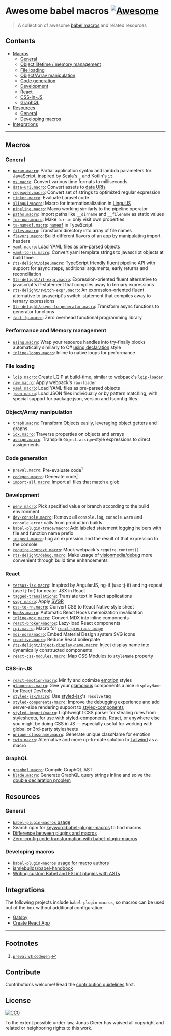 # Awesome babel macros [![Awesome](https://awesome.re/badge.svg)](https://awesome.re)

> A collection of awesome [babel macros](https://github.com/kentcdodds/babel-plugin-macros) and related resources

## Contents

- [Macros](#macros)
  - [General](#general)
  - [Object lifetime / memory management](#object-lifetime--memory-management)
  - [File loading](#file-loading)
  - [Object/Array manipulation](#objectarray-manipulation)
  - [Code generation](#code-generation)
  - [Development](#development)
  - [React](#react)
  - [CSS-in-JS](#css-in-js)
  - [GraphQL](#graphql)
- [Resources](#resources)
  - [General](#general-1)
  - [Developing macros](#developing-macros)
- [Integrations](#integrations)

---

## Macros

### General

- [`param.macro`](https://github.com/citycide/param.macro): Partial application syntax and lambda parameters for JavaScript, inspired by Scala's `_` and Kotlin's `it`
- [`ms.macro`](https://github.com/knpwrs/ms.macro): Convert various time formats to milliseconds
- [`data-uri.macro`](https://github.com/Andarist/data-uri.macro): Convert assets to [data URIs](https://developer.mozilla.org/en-US/docs/Web/HTTP/Basics_of_HTTP/Data_URIs)
- [`regexgen.macro`](https://github.com/Andarist/regexgen.macro): Convert set of strings to optimized regular expression
- [`tinker.macro`](https://github.com/bradlc/tinker.macro): Evaluate Laravel code
- [`@lingui/macro`](https://lingui.js.org/ref/macro.html): Macro for internationalization in [LinguiJS](https://github.com/lingui/js-lingui/)
- [`pipeline.macro`](https://github.com/Andarist/pipeline.macro): Macro working similarly to the pipeline operator
- [`paths.macro`](https://github.com/storybookjs/paths.macro): Import paths like `__dirname` and `__filename` as static values
- [`for-own.macro`](https://github.com/nicolo-ribaudo/for-own.macro): Make `for-in` only visit own properties
- [`ts-nameof.macro`](https://github.com/dsherret/ts-nameof/tree/master/packages/ts-nameof.macro): [`nameof`](https://msdn.microsoft.com/en-us/library/dn986596.aspx) in TypeScript
- [`files.macro`](https://github.com/ridermansb/files.macro): Transform directory into array of file names
- [`flavors.macro`](https://github.com/gnithin/flavors.macro): Build different flavors of an app by manipulating import headers
- [`yaml.macro`](https://github.com/eemeli/yaml.macro): Load YAML files as pre-parsed objects
- [`yaml-to-js.macro`](https://github.com/lorefnon/yaml-to-js.macro): Convert yaml template strings to javascript objects at build time
- [`@ts-delight/pipe.macro`](https://github.com/ts-delight/pipe.macro): TypeScript friendly fluent pipeline API with support for async steps, additional arguments, early returns and reconciliation
- [`@ts-delight/if-expr.macro`](https://github.com/ts-delight/if-expr.macro): Expression-oriented fluent alternative to javascript's if-statement that compiles away to ternary expressions
- [`@ts-delight/switch-expr.macro`](https://github.com/ts-delight/switch-expr.macro): An expression-oriented fluent alternative to javascript's switch-statement that compiles away to ternary expressions
- [`@ts-delight/async-to-generator.macro`](https://github.com/ts-delight/async-to-generator.macro): Transform async functions to generator functions
- [`fast-fp.macro`](https://github.com/rakeshpai/fast-fp.macro): Zero overhead functional programming library

### Performance and Memory management

- [`using.macro`](https://github.com/Veetaha/using.macro): Wrap your resource handles into try-finally blocks automatically similarly to C# [using declaration](https://docs.microsoft.com/en-us/dotnet/csharp/language-reference/proposals/csharp-8.0/using#using-declaration) style
- [`inline-loops.macro`](https://github.com/planttheidea/inline-loops.macro): Inline to native loops for performance

### File loading

- [`lqip.macro`](https://github.com/stereobooster/lqip.macro): Create LQIP at build-time, similar to webpack's [`lqip-loader`](https://github.com/zouhir/lqip-loader)
- [`raw.macro`](https://github.com/pveyes/raw.macro): Apply webpack's `raw-loader`
- [`yaml.macro`](https://github.com/eemeli/yaml.macro): Load YAML files as pre-parsed objects
- [`json.macro`](https://github.com/ifiokjr/json.macro): Load JSON files individually or by pattern matching, with special support for package.json, version and tsconfig files.

### Object/Array manipulation

- [`traph.macro`](https://github.com/caesarsol/traph.macro): Transform Objects easily, leveraging object getters and graphs
- [`idx.macro`](https://github.com/dralletje/idx.macro): Traverse properties on objects and arrays
- [`assign.macro`](https://github.com/vincentriemer/assign.macro): Transpile `Object.assign`-style expressions to direct assignments

### Code generation

- [`preval.macro`](https://github.com/kentcdodds/preval.macro): Pre-evaluate code<span id="backlink-1" />[<sup>1</sup>](#footnote-1)
- [`codegen.macro`](https://github.com/kentcdodds/codegen.macro): Generate code[<sup>1</sup>](#footnote-1)
- [`import-all.macro`](https://github.com/kentcdodds/import-all.macro): Import all files that match a glob

### Development

- [`penv.macro`](https://github.com/chengjianhua/penv.macro): Pick specified value or branch according to the build environment
- [`dev-console.macro`](https://github.com/eemeli/dev-console.macro): Remove all `console.log`, `console.warn` and `console.error` calls from production builds
- [`babel-plugin-trace/macro`](https://github.com/codemix/babel-plugin-trace): Add labeled statement logging helpers with file and function name prefix
- [`inspect.macro`](https://github.com/bgschiller/inspect.macro): Log an expression and the result of that expression to the console
- [`require-context.macro`](https://github.com/storybooks/require-context.macro): Mock webpack's `require.context()`
- [`@ts-delight/debug.macro`](https://github.com/ts-delight/debug.macro): Make usage of [visionmedia/debug](https://github.com/visionmedia/debug) more convenient through build time enhancements

### React

- [`tersus-jsx.macro`](https://github.com/davidyu85/Tersus-JSX): Inspired by AngularJS, ng-if (use tj-if) and ng-repeat (use tj-for) for neater JSX in React
- [`tagged-translations`](https://github.com/vinhlh/tagged-translations): Translate text in React applications
- [`svgr.macro`](https://github.com/evenchange4/svgr.macro): Apply [SVGR](https://github.com/smooth-code/svgr)
- [`css-to-rn.macro`](https://github.com/jhen0409/css-to-rn.macro): Convert CSS to React Native style sheet
- [`hooks.macro`](https://github.com/yuchi/hooks.macro): Automatic React Hooks memoization invalidation
- [`inline-mdx.macro`](https://github.com/hamlim/inline-mdx.macro): Convert MDX into inline components
- [`react-broker/macros`](https://github.com/jaredLunde/react-broker): Lazy-load React components
- [`rpi.macro`](https://github.com/stereobooster/rpi.macro): Macro for [`react-precious-image`](https://github.com/stereobooster/react-precious-image)
- [`mdi-norm/macro`](https://github.com/eugeneilyin/mdi-norm#with-babel-macros): Embed Material Design system SVG icons
- [`reactive.macro`](https://github.com/yesmeck/reactive.macro): Reduce React boilerplate
- [`@ts-delight/inject-display-name.macro`](https://github.com/ts-delight/inject-display-name.macro): Inject display name into dynamically constructed components
- [`react-css-modules.macro`](https://github.com/bohdanbirdie/react-css-modules.macro): Map CSS Modules to `styleName` property

### CSS-in-JS

- [`react-emotion/macro`](https://emotion.sh/docs/babel-plugin-emotion#babel-macros): Minify and optimize [emotion](https://github.com/emotion-js/emotion) styles
- [`glamorous.macro`](https://github.com/kentcdodds/glamorous.macro): Give your [glamorous](https://github.com/paypal/glamorous) components a nice `displayName` for React DevTools
- [`styled-jsx/macro`](https://github.com/vercel/styled-jsx#using-resolve-as-a-babel-macro): Use [styled-jsx](https://github.com/vercel/styled-jsx)'s `resolve` tag
- [`styled-components/macro`](https://www.styled-components.com/docs/tooling#babel-macro): Improve the debugging experience and add server-side rendering support to [styled-components](https://www.styled-components.com/)
- [`styled-import/macro`](https://github.com/glortho/styled-import): Lightweight CSS parser for stealing rules from stylesheets, for use with [styled-components](https://www.styled-components.com/), React, or anywhere else you might be doing CSS in JS -- especially useful for working with global or 3rd-party stylesheets
- [`unique-classname.macro`](https://github.com/huchenme/unique-classname.macro): Generate unique className for emotion
- [`twin.macro`](https://github.com/ben-rogerson/twin.macro): Alternative and more up-to-date solution to [Tailwind](https://tailwindcss.com/) as a macro

### GraphQL

- [`graphql.macro`](https://github.com/evenchange4/graphql.macro): Compile GraphQL AST
- [`blade.macro`](https://github.com/babel-blade/babel-blade): Generate GraphQL query strings inline and solve the [double declaration problem](https://babel-blade.netlify.com/docs/declarationdeclaration.html)

## Resources

### General

- [`babel-plugin-macros` usage](https://github.com/kentcdodds/babel-plugin-macros/blob/master/other/docs/user.md)
- Search npm for [keyword:babel-plugin-macros](https://www.npmjs.com/search?q=keywords:babel-plugin-macros) to find macros
- [Difference between plugins and macros](https://github.com/kentcdodds/babel-plugin-macros#whats-the-difference-between-babel-plugins-and-macros)
- [Zero-config code transformation with babel-plugin-macros](https://babeljs.io/blog/2017/09/11/zero-config-with-babel-macros)

### Developing macros

- [`babel-plugin-macros` usage for macro authors](https://github.com/kentcdodds/babel-plugin-macros/blob/master/other/docs/author.md)
- [jamiebuilds/babel-handbook](https://github.com/jamiebuilds/babel-handbook)
- [Writing custom Babel and ESLint plugins with ASTs](https://kentcdodds.com/talks/#writing-custom-babel-and-es-lint-plugins-with-as-ts)

## Integrations

The following projects include `babel-plugin-macros`, so macros can be used out of the box without additional configuration:

- [Gatsby](https://www.gatsbyjs.org/)
- [Create React App](https://create-react-app.dev/)

---

## Footnotes

1. <span id="footnote-1" />[`preval` vs `codegen`](https://www.youtube.com/watch?v=1queadQ0048&list=PLV5CVI1eNcJgCrPH_e6d57KRUTiDZgs0u) [:leftwards_arrow_with_hook:](#backlink-1)

## Contribute

Contributions welcome! Read the [contribution guidelines](contributing.md) first.

## License

[![CC0](http://mirrors.creativecommons.org/presskit/buttons/88x31/svg/cc-zero.svg)](http://creativecommons.org/publicdomain/zero/1.0)

To the extent possible under law, Jonas Gierer has waived all copyright and
related or neighboring rights to this work.
